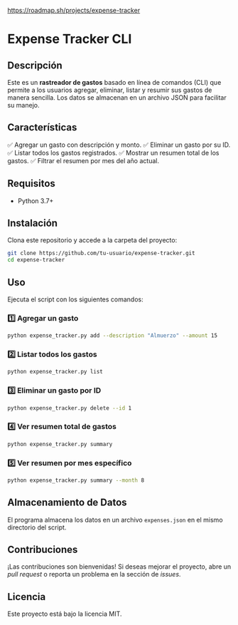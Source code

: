 https://roadmap.sh/projects/expense-tracker

# Expense Tracker CLI

## Descripción
Este es un **rastreador de gastos** basado en línea de comandos (CLI) que permite a los usuarios agregar, eliminar, listar y resumir sus gastos de manera sencilla. Los datos se almacenan en un archivo JSON para facilitar su manejo.

## Características
✅ Agregar un gasto con descripción y monto.
✅ Eliminar un gasto por su ID.
✅ Listar todos los gastos registrados.
✅ Mostrar un resumen total de los gastos.
✅ Filtrar el resumen por mes del año actual.

## Requisitos
- Python 3.7+

## Instalación
Clona este repositorio y accede a la carpeta del proyecto:
```sh
git clone https://github.com/tu-usuario/expense-tracker.git
cd expense-tracker
```

## Uso
Ejecuta el script con los siguientes comandos:

### 1️⃣ Agregar un gasto
```sh
python expense_tracker.py add --description "Almuerzo" --amount 15
```

### 2️⃣ Listar todos los gastos
```sh
python expense_tracker.py list
```

### 3️⃣ Eliminar un gasto por ID
```sh
python expense_tracker.py delete --id 1
```

### 4️⃣ Ver resumen total de gastos
```sh
python expense_tracker.py summary
```

### 5️⃣ Ver resumen por mes específico
```sh
python expense_tracker.py summary --month 8
```

## Almacenamiento de Datos
El programa almacena los datos en un archivo `expenses.json` en el mismo directorio del script.

## Contribuciones
¡Las contribuciones son bienvenidas! Si deseas mejorar el proyecto, abre un *pull request* o reporta un problema en la sección de *issues*.

## Licencia
Este proyecto está bajo la licencia MIT.
